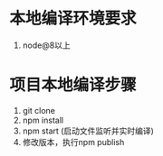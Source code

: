 # 本地编译环境要求
  1. node@8以上

# 项目本地编译步骤
1. git clone
2. npm install
3. npm start (启动文件监听并实时编译)
4. 修改版本，执行npm publish
